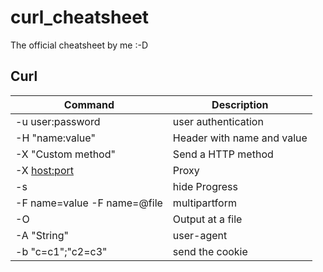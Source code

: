 # curl_cheatsheet
The official cheatsheet by me :-D

## Curl

|**Command**|**Description**|
|---|---|
|-u user:password| user authentication|
|-H "name:value"|Header with name and value|
|-X "Custom method"|Send a HTTP method|
|-X <host:port>|Proxy|
|-s|hide Progress|
|-F name=value -F name=@file|multipartform|
|-O <file>|Output at a file|
|-A "String"|user-agent|
|-b "c=c1";"c2=c3"|send the cookie|
